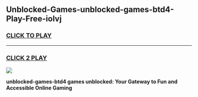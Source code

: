 
## Unblocked-Games-unblocked-games-btd4-Play-Free-iolvj
<h3>
<a href="https://premium76.site?title=unblocked-games-btd4&ref=09A">CLICK TO PLAY</a></h3>
<hr>

<h3>
<a href="https://premium76.site?title=unblocked-games-btd4&ref=09A">CLICK 2 PLAY</a>
  
</h3>

<a href="https://premium76.site?title=unblocked-games-btd4&ref=09A"><img src="https://clearcache.store/games.png"></a>


**unblocked-games-btd4 games unblocked: Your Gateway to Fun and Accessible Online Gaming**
